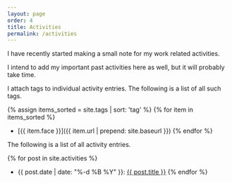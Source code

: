 ```yaml
---
layout: page
order: 4
title: Activities
permalink: /activities
---
```


I have recently started making a small note for my work related activities.

I intend to add my important past activities here as well, but it will probably take time.

I attach tags to individual activity entries. The following is a list of all such tags.

{% assign items_sorted = site.tags | sort: 'tag' %}
{% for item in items_sorted %}
- [{{ item.face }}]({{ item.url | prepend: site.baseurl }})
{% endfor %}

The following is a list of all activity entries.

{% for post in site.activities %}
- {{ post.date | date: "%-d %B %Y" }}: <a href="{{ post.url }}">{{ post.title }}</a>
{% endfor %}

